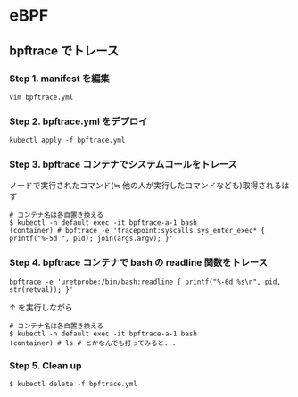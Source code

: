 # eBPF

## bpftrace でトレース

### Step 1. manifest を編集

```shell
vim bpftrace.yml
```

### Step 2. bpftrace.yml をデプロイ

```
kubectl apply -f bpftrace.yml
```

### Step 3. bpftrace コンテナでシステムコールをトレース

ノードで実行されたコマンド(≒ 他の人が実行したコマンドなども)取得されるはず

```shell
# コンテナ名は各自置き換える
$ kubectl -n default exec -it bpftrace-a-1 bash
(container) # bpftrace -e 'tracepoint:syscalls:sys_enter_exec* { printf("%-5d ", pid); join(args.argv); }'
```

### Step 4. bpftrace コンテナで bash の readline 関数をトレース

```shell
bpftrace -e 'uretprobe:/bin/bash:readline { printf("%-6d %s\n", pid, str(retval)); }'
```

↑ を実行しながら

```shell
# コンテナ名は各自置き換える
$ kubectl -n default exec -it bpftrace-a-1 bash
(container) # ls # とかなんでも打ってみると...
```

### Step 5. Clean up

```
$ kubectl delete -f bpftrace.yml
```
